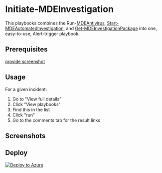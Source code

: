 # Initiate-MDEInvestigation

This playbooks combines the Run-[MDEAntivirus](https://github.com/Azure/Azure-Sentinel/tree/master/Playbooks/Run-MDEAntivirus), [Start-MDEAutomatedInvestigation](https://github.com/Azure/Azure-Sentinel/tree/master/Playbooks/Start-MDEAutomatedInvestigation), and [Get-MDEInvestigationPackage](https://github.com/Azure/Azure-Sentinel/tree/master/Playbooks/Get-MDEInvestigationPackage) into one, easy-to-use, Alert-trigger playbook.

## Prerequisites


[provide screenshot]()

## Usage

For a given incident:

1. Go to "View full details"
2. Click "View playbooks"
3. Find this in the list
4. Click "run"
5. Go to the comments tab for the result links

## Screenshots

## Deploy


[![Deploy to Azure](https://aka.ms/deploytoazurebutton)](https://portal.azure.com/#create/Microsoft.Template/uri/https%3A%2F%2Fraw.githubusercontent.com%2FJakeD-5Q%2FCustomPlaybooks%2Fmain%2FInitiate-MDEInvestigation%2Fazuredeploy.json)
